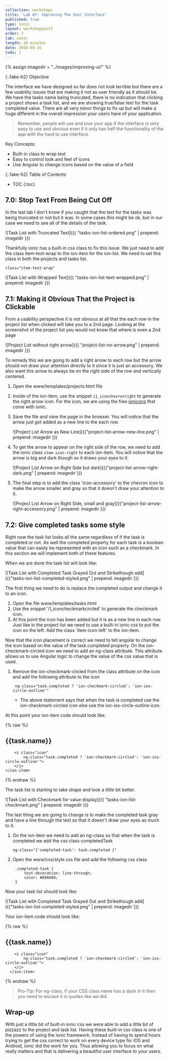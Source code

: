 ```yaml
---
collection: workshops
title: 'Lab 07: Improving The User Interface'
published: true
type: ionic
layout: workshoppost2
order: 7
lab: ionic
length: 20 minutes
date: 2016-05-16
todo: |
---
```


{% assign imagedir = "../images/improving-ui/" %}

{:.fake-h2}
Objective

The interface we have designed so far does not look terrible but there are a few usability issues that are making it not as user friendly as it should be.  We have the tasks name being truncated, there is no indication that clicking a project shows a task list, and we are showing true/false text for the task completed value.  There are all very minor things to fix up but will make a huge different in the overall impression your users have of your application.

>Remember, people will use and love your app if the interface is very easy to use and obvious even if it only has half the functionality of the app with the hard to use interface.

Key Concepts:

* Built-in class to wrap text
* Easy to control look and feel of icons
* Use Angular to change icons based on the value of a field

{:.fake-h2}
Table of Contents

* TOC
{:toc}

## 7.0: Stop Text From Being Cut Off

In the last lab I don't know if you caught that the text for the tasks was being truncated or not but it was.  In some cases this might be ok, but in our case we need to see all of the details of the task.

![Task List with Truncated Text]({{ "tasks-ion-list-ordered.png" | prepend: imagedir }})

Thankfully ionic has a built-in css class to fix this issue.  We just need to add the class item-text-wrap to the ion-item for the ion-list.  We need to set this class in both the projects and tasks list.

    class="item-text-wrap"

![Task List with Wrapped Text]({{ "tasks-ion-list-text-wrapped.png" | prepend: imagedir }})

## 7.1: Making it Obvious That the Project is Clickable

From a usability perspective it is not obvious at all that the each row in the project list when clicked will take you to a 2nd page.  Looking at the screenshot of the project list you would not know that where is even a 2nd page

![Project List without right arrow]({{ "project-list-no-arrow.png" | prepend: imagedir }})

To remedy this we are going to add a right arrow to each row but the arrow should not draw your attention directly to it since it is just an accessory.  We also want this arrow to always be on the right side of the row and vertically centered.

1. Open the www/templates/projects.html file
1. Inside of the ion-item, use the snippet `i1_iconchevronright` to generate the right arrow icon.  For the icon, we are using the free [ionicons](http://ionicons.com) that come with ionic.
1. Save the file and view the page in the browser.  You will notice that the arrow just got added as a new line to the each row.

    ![Project List Arrow as New Line]({{"project-list-arrow-new-line.png" | prepend: imagedir }})

1. To get the arrow to appear on the right side of the row, we need to add the ionic class `item-icon-right` to each ion-item. You will notice that the arrow is big and dark though so it draws your eyes to it.

    ![Project List Arrow on Right Side but dark]({{"project-list-arrow-right-dark.png" | prepend: imagedir }})

1.  The final step is to add the class 'icon-accessory' to the chevron icon to make the arrow smaller and gray so that it doesn't draw your attention to it.

    ![Project List Arrow on Right Side, small and gray]({{"project-list-arrow-right-accessory.png" | prepend: imagedir }})


## 7.2: Give completed tasks some style

Right now the task list looks all the same regardless of if the task is completed or not.  As well the completed property for each task is a boolean value that can easily be represented with an icon such as a checkmark.   In this section we will implement both of these features.

When we are done the task list will look like:

![Task List with Completed Task Grayed Out and Strikethough add]({{"tasks-ion-list-completed-styled.png" | prepend: imagedir }})

The first thing we need to do is replace the completed output and change it to an icon.


1. Open the file www/templates/tasks.html
1. Use the snippet 'i1_iconcheckmarkcircled' to generate the checkmark icon.
1. At this point the icon has been added but it is as a new line in each row.  Just like in the project list we need to use a built-in ionic css to put the icon on the left.  Add the class 'item-icon-left' to the ion-item.

Now that the icon placement is correct we need to tell angular to change the icon based on the value of the task.completed property.  On the ion-checkmark-circled icon we need to add an ng-class attribute.  This attribute allows us to use Angular logic to change the value of the css value that is used.

1. Remove the ion-checkmark-circled from the class attribute on the icon and add the following attribute to the icon

        ng-class="task.completed ? 'ion-checkmark-circled': 'ion-ios-circle-outline'"

    * The above statement says that when the task is completed use the ion-checkmark-circled icon else use the ion-ios-circle-outline icon.

At this point your ion-item code should look like:

{% raw %}
    <ion-item class="item-text-wrap item-icon-left"
        ng-repeat="task in vm.tasks | orderBy: ['completed','name']"
    >
        <h2>{{task.name}}</h2>

        <i class="icon"
            ng-class="task.completed ? 'ion-checkmark-circled': 'ion-ios-circle-outline'">
        </i>
    </ion-item>
{% endraw %}

The task list is starting to take shape and look a little bit better.

![Task List with Checkmark for value display]({{ "tasks-ion-list-checkmark.png" | prepend: imagedir }})

The last thing we are going to change is to make the completed task gray and have a line through the text so that it doesn't draw your eyes as much to it.

1. On the ion-item we need to add an ng-class so that when the task is completed we add the css class completedTask

       ng-class="{'completed-task': task.completed }"

1. Open the www/css/style.css file and add the following css class

        .completed-task {
            text-decoration: line-through;
            color: #A9A9A9;
        }

Now your task list should look like:

![Task List with Completed Task Grayed Out and Strikethough add]({{"tasks-ion-list-completed-styled.png" | prepend: imagedir }})

Your ion-item code should look like:

{%  raw %}
      <ion-item class="item-text-wrap item-icon-left"
        ng-repeat="task in vm.tasks | orderBy: ['completed','name']"
        ng-class="{'completed-task': task.completed }"
      >
        <h2>{{task.name}}</h2>

        <i class="icon"
            ng-class="task.completed ? 'ion-checkmark-circled': 'ion-ios-circle-outline'">
        </i>
      </ion-item>
{% endraw %}

>Pro-Tip: For ng-class, if your CSS class name has a dash in it then you need to encase it in quotes like we did.

## Wrap-up

With just a little bit of built-in ionic css we were able to add a little bit of pizzazz to the project and task list.  Having these built-in css class is one of the powers of using the ionic framework.  Instead of having to spend hours trying to get the css correct to work on every device type for iOS and Android, ionic did the work for you.  Thus allowing you to focus on what really matters and that is delivering a beautiful user interface to your users.

